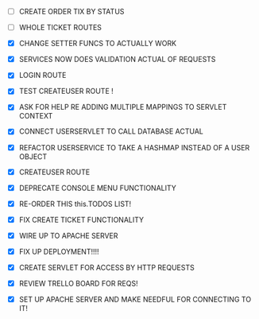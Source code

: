 - [ ] CREATE ORDER TIX BY STATUS
- [ ] WHOLE TICKET ROUTES

- [X] CHANGE SETTER FUNCS TO ACTUALLY WORK
- [X] SERVICES NOW DOES VALIDATION ACTUAL OF REQUESTS
- [X] LOGIN ROUTE
- [X] TEST CREATEUSER ROUTE !
- [X] ASK FOR HELP RE ADDING MULTIPLE MAPPINGS TO SERVLET CONTEXT
- [X] CONNECT USERSERVLET TO CALL DATABASE ACTUAL
- [X] REFACTOR USERSERVICE TO TAKE A HASHMAP INSTEAD OF A USER OBJECT
- [X] CREATEUSER ROUTE
- [X] DEPRECATE CONSOLE MENU FUNCTIONALITY
- [X] RE-ORDER THIS this.TODOS LIST!
- [X] FIX CREATE TICKET FUNCTIONALITY
- [X] WIRE UP TO APACHE SERVER
- [X] FIX UP DEPLOYMENT!!!!
- [X] CREATE SERVLET FOR ACCESS BY HTTP REQUESTS
- [X] REVIEW TRELLO BOARD FOR REQS!
- [X] SET UP APACHE SERVER AND MAKE NEEDFUL FOR CONNECTING TO IT!